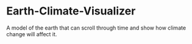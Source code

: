 # Earth-Climate-Visualizer
A model of the earth that can scroll through time and show how climate change will affect it.
